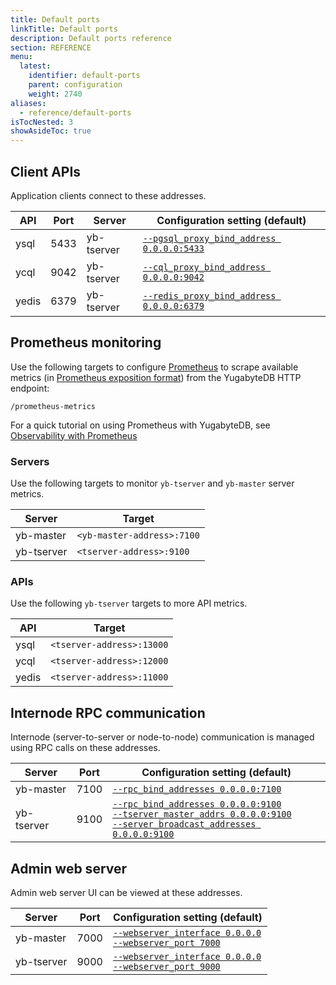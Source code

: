 ```yaml
---
title: Default ports
linkTitle: Default ports
description: Default ports reference
section: REFERENCE
menu:
  latest:
    identifier: default-ports
    parent: configuration
    weight: 2740
aliases:
  - reference/default-ports
isTocNested: 3
showAsideToc: true
---
```


## Client APIs

Application clients connect to these addresses.

| API     | Port  | Server | Configuration setting (default)           |
| ------- | ----- | ------- |------------------------------------------|
| ysql    | 5433  | yb-tserver | [`--pgsql_proxy_bind_address 0.0.0.0:5433`](../yb-tserver/#pgsql-proxy-bind-address) |
| ycql    | 9042  | yb-tserver | [`--cql_proxy_bind_address 0.0.0.0:9042`](../yb-tserver/#cql-proxy-bind-address)   |
| yedis   | 6379  | yb-tserver | [`--redis_proxy_bind_address 0.0.0.0:6379`](../yb-tserver/#redis-proxy-bind-address) |

## Prometheus monitoring

Use the following targets to configure [Prometheus](https://prometheus.io/) to scrape available metrics (in [Prometheus exposition format](https://prometheus.io/docs/instrumenting/exposition_formats/#text-based-format)) from the YugabyteDB HTTP endpoint:

```
/prometheus-metrics
```

For a quick tutorial on using Prometheus with YugabyteDB, see [Observability with Prometheus]()

### Servers

Use the following targets to monitor `yb-tserver` and `yb-master` server metrics.

| Server     | Target                     |
| ---------- | -------------------------- |
| yb-master  | `<yb-master-address>:7100` |  
| yb-tserver | `<tserver-address>:9100`   |

### APIs

Use the following `yb-tserver` targets to more API metrics.

| API     | Target
| ------- | ------------------------- |
| ysql    | `<tserver-address>:13000` |
| ycql    | `<tserver-address>:12000` |
| yedis   | `<tserver-address>:11000` |

## Internode RPC communication

Internode (server-to-server or node-to-node) communication is managed using RPC calls on these addresses.

| Server    | Port | Configuration setting (default)                              |
| ---------- | ---- | ------------------------------------------------------------ |
| yb-master  | 7100 |  [`--rpc_bind_addresses 0.0.0.0:7100`](../yb-master/#rpc-bind-addresses) |
| yb-tserver | 9100 |  [`--rpc_bind_addresses 0.0.0.0:9100`](../yb-master/#rpc-bind-addresses)<br/>[`--tserver_master_addrs 0.0.0.0:9100`](../yb-tserver/#tserver-master-addrs)<br/>[`--server_broadcast_addresses 0.0.0.0:9100`](../yb-tserver/#server-broadcast-addresses) |

## Admin web server

Admin web server UI can be viewed at these addresses.

| Server    | Port  | Configuration setting (default)                             |
| ---------- | ----- | ------------------------------------------------------------ |
| yb-master  | 7000  |  [`--webserver_interface 0.0.0.0`](../yb-master/#webserver-interface)<br >[`--webserver_port 7000`](../yb-master/#webserver-port) |
| yb-tserver | 9000  |  [`--webserver_interface 0.0.0.0`](../yb-master/#webserver-interface)<br >[`--webserver_port 9000`](../yb-master/#webserver-port) |


